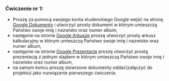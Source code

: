 ### Ćwiczenie nr 1:
* Proszę za pomocą swojego konta studenckiego Google wejść na stronę [Google Dokumenty](https://docs.google.com/document) i utworzyć prosty dokument w którym umieszczą Państwo swoje imię i nazwisko oraz numer album,
* następnie na stronie [Google Arkusze](https://docs.google.com/spreadsheets) proszę utworzyć prosty arkusz kalkulacyjny w którym umieszczą Państwo swoje imię i nazwisko oraz numer album,
* następnie na stronie [Google Prezentacje](https://docs.google.com/presentation) proszę utworzyć prostą prezentację z jednym slajdem w którym umieszczą Państwo swoje imię i nazwisko oraz numer album,
* na samym końcu proszę stowrzone dokumenty oddać(załączyć do projektu) jako rozwiązanie pierwszego ćwiczenia.